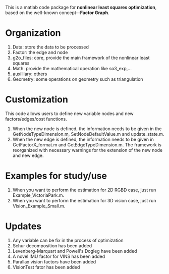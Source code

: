 This is a matlab code package for **nonlinear least squares optimization**, based on the well-known concept--**Factor Graph**. 

# Organization
1.	Data: store the data to be processed
2.	Factor: the edge and node 
3.  g2o_files: core, provide the main framework of the nonlinear least squares
4.  Math: provide the mathematical operation like so3_exp,...
5.  auxilliary: others
6.  Geometry: some operations on geometry such as triangulation

# Customization
This code allows users to define new variable nodes and new factors/edges/cost functions.
1. When the new node is defined, the information needs to be given in the GetNodeTypeDimension.m, SetNodeDefaultValue.m and update_state.m.
2. When the new edge is defined, the information needs to be given in GetFactorX_format.m and GetEdgeTypeDimension.m.
The framework is reorganized with necessary warnings for the extension of the new node and new edge.

# Examples for study/use
1. When you want to perform the estimation for 2D RGBD case, just run Example_VictoriaPark.m.
1. When you want to perform the estimation for 3D vision case, just run Vision_Example_Small.m.

# Updates
1. Any variable can be fix in the process of optimization
2. Schur decomposition has been added
3. Levenberg-Marquart and Powell's Dogleg have been added
4. A novel IMU factor for VINS has been added
5. Parallax vision factors have been added
6. VisionTest fator has been added 
